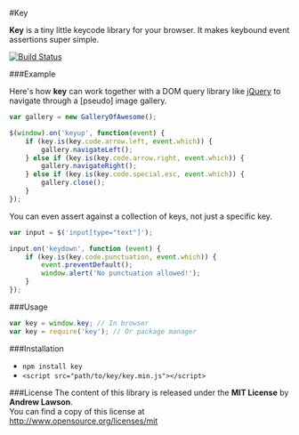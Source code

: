 #Key

**Key** is a tiny little keycode library for your browser. It makes keybound event assertions super simple.

[![Build Status](https://secure.travis-ci.org/adlawson/key.png)](http://travis-ci.org/adlawson/key)

###Example

Here's how **key** can work together with a DOM query library like [jQuery][jquery] to navigate through a [pseudo] image gallery.

```js
var gallery = new GalleryOfAwesome();

$(window).on('keyup', function(event) {
    if (key.is(key.code.arrow.left, event.which)) {
        gallery.navigateLeft();
    } else if (key.is(key.code.arrow.right, event.which)) {
        gallery.navigateRight();
    } else if (key.is(key.code.special.esc, event.which)) {
        gallery.close();
    }
});
```

You can even assert against a collection of keys, not just a specific key.

```js
var input = $('input[type="text"]');

input.on('keydown', function (event) {
    if (key.is(key.code.punctuation, event.which)) {
        event.preventDefault();
        window.alert('No punctuation allowed!');
    }
});
```

###Usage

```js
var key = window.key; // In browser
var key = require('key'); // Or package manager
```

###Installation

 - `npm install key`
 - `<script src="path/to/key/key.min.js"></script>`

###License
The content of this library is released under the **MIT License** by **Andrew Lawson**.<br>
You can find a copy of this license at http://www.opensource.org/licenses/mit


<!-- Meta -->
[jquery]: http://jquery.com
